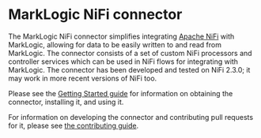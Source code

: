 # MarkLogic NiFi connector

The MarkLogic NiFi connector simplifies integrating [Apache NiFi](https://nifi.apache.org/) with MarkLogic, allowing for 
data to be easily written to and read from MarkLogic. The connector consists of a set of custom NiFi processors and 
controller services which can be used in NiFi flows for integrating with MarkLogic. The connector has been developed 
and tested on NiFi 2.3.0; it may work in more recent versions of NiFi too. 

Please see the [Getting Started guide](https://marklogic.github.io/nifi/getting-started) 
for information on obtaining the connector, installing it, and using it. 

For information on developing the connector and contributing pull requests for it, please see 
[the contributing guide](./CONTRIBUTING.md).
